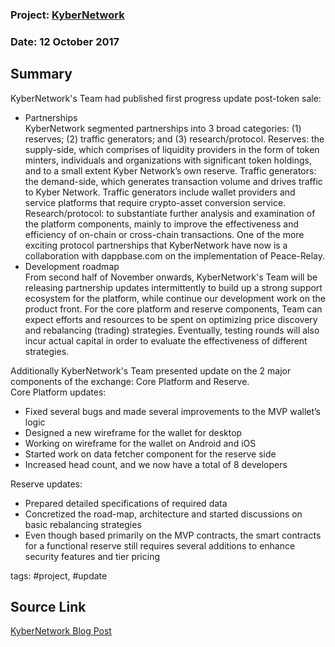 ### Project: [KyberNetwork](../projects/kybernetwork.md)
### Date: 12 October 2017
## Summary

KyberNetwork's Team had published first progress update post-token sale:  
* Partnerships   
KyberNetwork segmented partnerships into 3 broad categories: (1) reserves; (2) traffic generators; and (3) research/protocol.
Reserves: the supply-side, which comprises of liquidity providers in the form of token minters, individuals and organizations with significant token holdings, and to a small extent Kyber Network’s own reserve.
Traffic generators: the demand-side, which generates transaction volume and drives traffic to Kyber Network. Traffic generators include wallet providers and service platforms that require crypto-asset conversion service.
Research/protocol: to substantiate further analysis and examination of the platform components, mainly to improve the effectiveness and efficiency of on-chain or cross-chain transactions. One of the more exciting protocol partnerships that KyberNetwork have now is a collaboration with dappbase.com on the implementation of Peace-Relay.  
* Development roadmap  
From second half of November onwards, KyberNetwork's Team will be releasing partnership updates intermittently to build up a strong support ecosystem for the platform, while continue our development work on the product front.
For the core platform and reserve components, Team can expect efforts and resources to be spent on optimizing price discovery and rebalancing (trading) strategies. Eventually, testing rounds will also incur actual capital in order to evaluate the effectiveness of different strategies.  
  
Additionally KyberNetwork's Team presented update on the 2 major components of the exchange: Core Platform and Reserve.  
Core Platform updates:  
* Fixed several bugs and made several improvements to the MVP wallet’s logic  
* Designed a new wireframe for the wallet for desktop  
* Working on wireframe for the wallet on Android and iOS  
* Started work on data fetcher component for the reserve side  
* Increased head count, and we now have a total of 8 developers  
  
Reserve updates:  
* Prepared detailed specifications of required data  
* Concretized the road-map, architecture and started discussions on basic rebalancing strategies  
* Even though based primarily on the MVP contracts, the smart contracts for a functional reserve still requires several additions to enhance security features and tier pricing
  
tags: #project, #update
## Source Link
[KyberNetwork Blog Post](https://blog.kyber.network/kyber-network-progress-update-october-13-2017-fcab6802ca1f)
